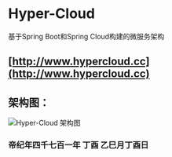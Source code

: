 
# Hyper-Cloud
基于Spring Boot和Spring Cloud构建的微服务架构

## [http://www.hypercloud.cc](http://www.hypercloud.cc)

## 架构图：
![Hyper-Cloud 架构图](http://www.hypercloud.cc/images/hyper-cloud.svg1)

### 帝纪年四千七百一年 丁酉 乙巳月丁酉日
